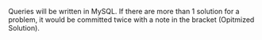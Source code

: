 Queries will be written in MySQL.
If there are more than 1 solution for a problem, it would be committed twice with a note in the bracket (Opitmized Solution).
